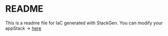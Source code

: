 # README
This is a readme file for IaC generated with StackGen.
You can modify your appStack -> [here](http://main.dev.stackgen.com/appstacks/81ecf483-1342-4e65-996c-c7895d6bb8d8)
